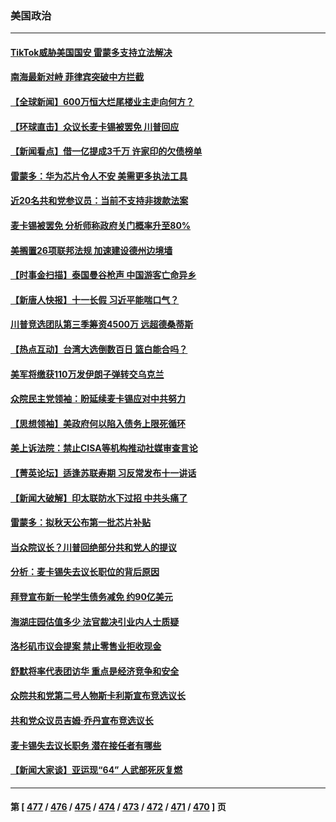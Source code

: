 ### 美国政治
---
#### [TikTok威胁美国国安 雷蒙多支持立法解决](../../pages/ncid1078159/n14088741.md) 
#### [南海最新对峙 菲律宾突破中方拦截](../../pages/ncid1078159/n14088740.md) 
#### [【全球新闻】600万恒大烂尾楼业主走向何方？](../../pages/ncid1078159/n14088604.md) 
#### [【环球直击】众议长麦卡锡被罢免 川普回应](../../pages/ncid1078159/n14087878.md) 
#### [【新闻看点】借一亿提成3千万 许家印的欠债榜单](../../pages/ncid1078159/n14088327.md) 
#### [雷蒙多：华为芯片令人不安 美需更多执法工具](../../pages/ncid1078159/n14088581.md) 
#### [近20名共和党参议员：当前不支持非拨款法案](../../pages/ncid1078159/n14088243.md) 
#### [麦卡锡被罢免 分析师称政府关门概率升至80%](../../pages/ncid1078159/n14088412.md) 
#### [美搁置26项联邦法规 加速建设德州边境墙](../../pages/ncid1078159/n14088459.md) 
#### [【时事金扫描】泰国曼谷枪声 中国游客亡命异乡](../../pages/ncid1078159/n14088133.md) 
#### [【新唐人快报】十一长假 习近平能喘口气？](../../pages/ncid1078159/n14088331.md) 
#### [川普竞选团队第三季筹资4500万 远超德桑蒂斯](../../pages/ncid1078159/n14088282.md) 
#### [【热点互动】台湾大选倒数百日 篮白能合吗？](../../pages/ncid1078159/n14088285.md) 
#### [美军将缴获110万发伊朗子弹转交乌克兰](../../pages/ncid1078159/n14088342.md) 
#### [众院民主党领袖：盼延续麦卡锡应对中共努力](../../pages/ncid1078159/n14088371.md) 
#### [【思想领袖】美政府何以陷入债务上限死循环](../../pages/ncid1078159/n14079389.md) 
#### [美上诉法院：禁止CISA等机构推动社媒审查言论](../../pages/ncid1078159/n14088205.md) 
#### [【菁英论坛】适逢苏联寿期 习反常发布十一讲话](../../pages/ncid1078159/n14088281.md) 
#### [【新闻大破解】印太联防水下过招 中共头痛了](../../pages/ncid1078159/n14088164.md) 
#### [雷蒙多：拟秋天公布第一批芯片补贴](../../pages/ncid1078159/n14088266.md) 
#### [当众院议长？川普回绝部分共和党人的提议](../../pages/ncid1078159/n14088265.md) 
#### [分析：麦卡锡失去议长职位的背后原因](../../pages/ncid1078159/n14088201.md) 
#### [拜登宣布新一轮学生债务减免 约90亿美元](../../pages/ncid1078159/n14088192.md) 
#### [海湖庄园估值多少 法官裁决引业内人士质疑](../../pages/ncid1078159/n14088178.md) 
#### [洛杉矶市议会提案 禁止零售业拒收现金](../../pages/ncid1078159/n14088238.md) 
#### [舒默将率代表团访华 重点是经济竞争和安全](../../pages/ncid1078159/n14088211.md) 
#### [众院共和党第二号人物斯卡利斯宣布竞选议长](../../pages/ncid1078159/n14088194.md) 
#### [共和党众议员吉姆‧乔丹宣布竞选议长](../../pages/ncid1078159/n14088154.md) 
#### [麦卡锡失去议长职务 潜在接任者有哪些](../../pages/ncid1078159/n14088126.md) 
#### [【新闻大家谈】亚运现“64” 人武部死灰复燃](../../pages/ncid1078159/n14088023.md) 

---
#### 第 [ [477](./477.md) / [476](./476.md) / [475](./475.md) / [474](./474.md) / [473](./473.md) / [472](./472.md) / [471](./471.md) / [470](./470.md) ] 页
